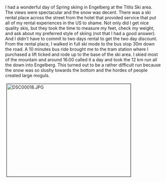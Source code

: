 I had a wonderful day of Spring skiing in Engelberg at the Titlis Ski area.  The views were spectacular and the snow was decent.  There was a ski rental place across the street from the hotel that provided service that put all of my rental experiences in the US to shame.  Not only did I get nice quality skis, but they took the time to measure my feet, check my weight, and ask about my preferred style of skiing (not that I had a good answer).  And I didn't have to commit to two days rental to get the two day discount.  From the rental place, I walked in full ski mode to the bus stop 30m down the road.  A 10 minutes bus ride brought me to the tram station where I purchased a lift ticked and rode up to the base of the ski area.  I skied most of the mountain and around 16.00 called it a day and took the 12 km run all the down into Engelberg.  This turned out to be a rather difficult run because the snow was so slushy towards the bottom and the hordes of people created large moguls. 


<img src="/uploads/2007/04/DSC00018.jpg" height="300" width="400" border="1" hspace="4" vspace="4" alt="DSC00018.JPG" title="DSC00018.JPG" />
